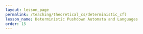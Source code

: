```yaml
---
layout: lesson_page
permalink: /teaching/theoretical_cs/deterministic_cfl
lesson_name: Deterministic Pushdown Automata and Languages
order: 15
---
```


<!-- Definition of DPDA, DCFL Example  -->
